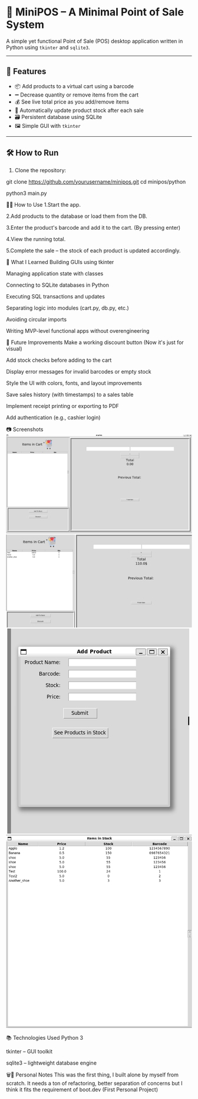 # 🧾 MiniPOS – A Minimal Point of Sale System

A simple yet functional Point of Sale (POS) desktop application written in Python using `tkinter` and `sqlite3`.

---

## 🚀 Features

- 📦 Add products to a virtual cart using a barcode
- ➖ Decrease quantity or remove items from the cart
- 💰 See live total price as you add/remove items
- 🔄 Automatically update product stock after each sale
- 🗃 Persistent database using SQLite
- 🖼 Simple GUI with `tkinter`

---

## 🛠 How to Run

1. Clone the repository:


git clone https://github.com/yourusername/minipos.git
cd minipos/python

python3 main.py

🧑‍💼 How to Use
1.Start the app.

2.Add products to the database or load them from the DB.

3.Enter the product's barcode and add it to the cart. (By pressing enter)

4.View the running total.

5.Complete the sale – the stock of each product is updated accordingly.

🧠 What I Learned
Building GUIs using tkinter

Managing application state with classes

Connecting to SQLite databases in Python

Executing SQL transactions and updates

Separating logic into modules (cart.py, db.py, etc.)

Avoiding circular imports

Writing MVP-level functional apps without overengineering

🔮 Future Improvements
 Make a working discount button (Now it's just for visual)

 Add stock checks before adding to the cart

 Display error messages for invalid barcodes or empty stock

 Style the UI with colors, fonts, and layout improvements

 Save sales history (with timestamps) to a sales table

 Implement receipt printing or exporting to PDF

 Add authentication (e.g., cashier login)

📷 Screenshots 
![Main_Screen](md_images/Main_Screen.png)
![Adding Items To cart](md_images/Adding_To_Cart.png)
![Form To Add Products](md_images/Add_Product_Form.png)
![Viewing Products In Stock](md_images/Products_In_Stock.png)

📚 Technologies Used
Python 3

tkinter – GUI toolkit

sqlite3 – lightweight database engine


🗑️🧠 Personal Notes
This was the first thing, I built alone by myself from scratch. 
It needs a ton of refactoring, better separation of concerns but I think it fits the requirement of boot.dev (First Personal Project)

